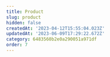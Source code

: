 ```yaml
---
title: Product
slug: product
hidden: false
createdAt: '2023-04-12T15:55:04.023Z'
updatedAt: '2023-06-09T17:29:22.672Z'
category: 6483560b2e0a290051a971df
order: 7
---
```

